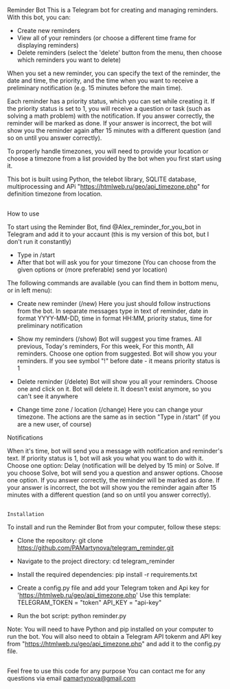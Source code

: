 Reminder Bot
This is a Telegram bot for creating and managing reminders. With this bot, you can:

- Create new reminders
- View all of your reminders (or choose a different time frame for displaying reminders)
- Delete reminders (select the 'delete' button from the menu, then choose which reminders you want to delete)

When you set a new reminder, you can specify the text of the reminder, the date and time, the priority, and the time when you want to receive a preliminary notification (e.g. 15 minutes before the main time).

Each reminder has a priority status, which you can set while creating it. If the priority status is set to 1, you will receive a question or task (such as solving a math problem) with the notification. If you answer correctly, the reminder will be marked as done. If your answer is incorrect, the bot will show you the reminder again after 15 minutes with a different question (and so on until you answer correctly).

To properly handle timezones, you will need to provide your location or choose a timezone from a list provided by the bot when you first start using it.

This bot is built using Python, the telebot library, SQLITE database, multiprocessing and APi "https://htmlweb.ru/geo/api_timezone.php" for definition timezone from location.

##
   How to use

To start using the Reminder Bot, find @Alex_reminder_for_you_bot in Telegram and add it to your accaunt (this is my version of this bot, but I don't run it constantly)

- Type in /start
- After that bot will ask you for your timezone (You can choose from the given options or (more preferable) send yor location)

The following commands are available (you can find them in bottom menu, or in left menu):
- Create new reminder (/new)
Here you just should follow instructions from the bot. In separate messages type in text of reminder, date in format YYYY-MM-DD, time in format HH:MM, priority status, time for preliminary notification
 
 - Show my reminders (/show)
 Bot will suggest you time frames. All previous, Today's reminders, For this week, For this month, All reminders. Choose one option from suggested.
 Bot will show you your reminders. If you see symbol "!" before date - it means priority status is 1
 
 - Delete reminder (/delete)
 Bot will show you all your reminders. Choose one and click on it. Bot will delete it. It doesn't exist anymore, so you can't see it anywhere
 
 - Change time zone / location (/change)
 Here you can change your timezone. The actions are the same as in section "Type in /start" (if you are a new user, of course)
 
 Notifications
 
 When it's time, bot will send you a message with notification and reminder's text.
 If priority status is 1, bot will ask you what you want to do with it. Choose one option: Delay (notification will be delyed by 15 min) or Solve.
 If you choose Solve, bot will send you a question and answer options. Choose one option. If you answer correctly, the reminder will be marked as done. If your answer is incorrect, the bot will show you the reminder again after 15 minutes with a different question (and so on until you answer correctly).
 
 ##
 
    Installation
To install and run the Reminder Bot from your computer, follow these steps:

- Clone the repository: git clone https://github.com/PAMartynova/telegram_reminder.git

- Navigate to the project directory: cd telegram_reminder

- Install the required dependencies: pip install -r requirements.txt

- Create a config.py file and add your Telegram token and Api key for 'https://htmlweb.ru/geo/api_timezone.php'
Use this template:
   TELEGRAM_TOKEN = "token"
   API_KEY = "api-key"
   
- Run the bot script: python reminder.py

Note: You will need to have Python and pip installed on your computer to run the bot. You will also need to obtain a Telegram API tokenm and API key from "https://htmlweb.ru/geo/api_timezone.php" and add it to the config.py file.
##

Feel free to use this code for any purpose
You can contact me for any questions via email pamartynova@gmail.com




